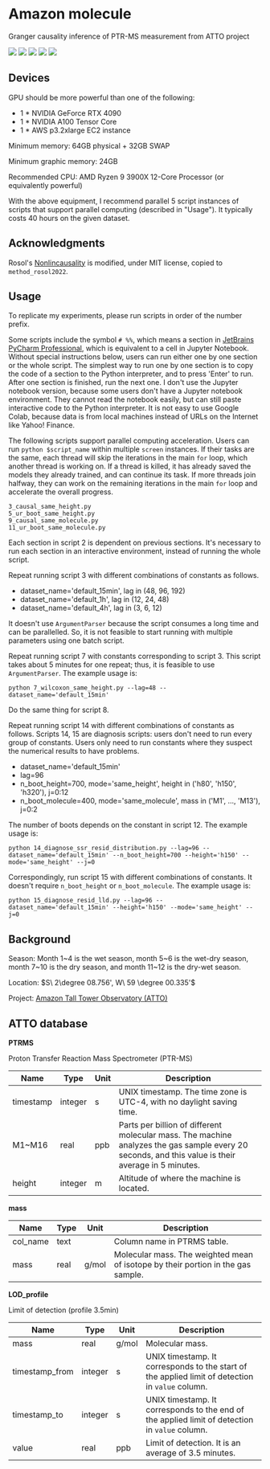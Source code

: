 # Amazon molecule

Granger causality inference of PTR-MS measurement from ATTO project

![](https://shields.io/badge/dependencies-Python_3.11-blue?style=flat-square)
![](https://shields.io/badge/dependencies-CUDA_11.8-green?style=flat-square)
![](https://shields.io/badge/dependencies-CuDNN_8.6.0-green?style=flat-square)
![](https://shields.io/badge/device-NVIDIA_GeForce_RTX_4090-green?style=flat-square)
![](https://shields.io/badge/OS-Ubuntu_22.04-lightgrey?style=flat-square)

## Devices

GPU should be more powerful than one of the following:

- 1 * NVIDIA GeForce RTX 4090
- 1 * NVIDIA A100 Tensor Core
- 1 * AWS p3.2xlarge EC2 instance

Minimum memory: 64GB physical + 32GB SWAP

Minimum graphic memory: 24GB

Recommended CPU: AMD Ryzen 9 3900X 12-Core Processor (or equivalently powerful)

With the above equipment, I recommend parallel 5 script instances of scripts that support parallel computing (described in "Usage"). It typically costs 40 hours on the given dataset.

## Acknowledgments

Rosol's [Nonlincausality](https://github.com/mrosol/Nonlincausality) is modified, under MIT license, copied to `method_rosol2022`.

## Usage

To replicate my experiments, please run scripts in order of the number prefix. 

Some scripts include the symbol `# %%`, which means a section in [JetBrains PyCharm Professional](https://www.jetbrains.com/pycharm/promo/), which is equivalent to a cell in Jupyter Notebook. Without special instructions below, users can run either one by one section or the whole script. The simplest way to run one by one section is to copy the code of a section to the Python interpreter, and to press 'Enter' to run. After one section is finished, run the next one. I don't use the Jupyter notebook version, because some users don't have a Jupyter notebook environment. They cannot read the notebook easily, but can still paste interactive code to the Python interpreter. It is not easy to use Google Colab, because data is from local machines instead of URLs on the Internet like Yahoo! Finance.

The following scripts support parallel computing acceleration. Users can run `python $script_name` within multiple `screen` instances. If their tasks are the same, each thread will skip the iterations in the main `for` loop, which another thread is working on. If a thread is killed, it has already saved the models they already trained, and can continue its task. If more threads join halfway, they can work on the remaining iterations in the main `for` loop and accelerate the overall progress.

```
3_causal_same_height.py
5_ur_boot_same_height.py
9_causal_same_molecule.py
11_ur_boot_same_molecule.py
```

Each section in script 2 is dependent on previous sections. It's necessary to run each section in an interactive environment, instead of running the whole script.

Repeat running script 3 with different combinations of constants as follows.

- dataset_name='default_15min', lag in (48, 96, 192)
- dataset_name='default_1h', lag in (12, 24, 48)
- dataset_name='default_4h', lag in (3, 6, 12)

It doesn't use `ArgumentParser` because the script consumes a long time and can be parallelled. So, it is not feasible to start running with multiple parameters using one batch script.

Repeat running script 7 with constants corresponding to script 3. This script takes about 5 minutes for one repeat; thus, it is feasible to use `ArgumentParser`. The example usage is:

```
python 7_wilcoxon_same_height.py --lag=48 --dataset_name='default_15min'
```

Do the same thing for script 8.

Repeat running script 14 with different combinations of constants as follows. Scripts 14, 15 are diagnosis scripts: users don't need to run every group of constants. Users only need to run constants where they suspect the numerical results to have problems.

- dataset_name='default_15min'
- lag=96
- n_boot_height=700, mode='same_height', height in ('h80', 'h150', 'h320'), j=0:12
- n_boot_molecule=400, mode='same_molecule', mass in ('M1', ..., 'M13'), j=0:2

The number of boots depends on the constant in script 12. The example usage is:

```
python 14_diagnose_ssr_resid_distribution.py --lag=96 --dataset_name='default_15min' --n_boot_height=700 --height='h150' --mode='same_height' --j=0
```

Correspondingly, run script 15 with different combinations of constants. It doesn't require `n_boot_height` or `n_boot_molecule`. The example usage is:

```
python 15_diagnose_resid_lld.py --lag=96 --dataset_name='default_15min' --height='h150' --mode='same_height' --j=0
```

## Background

Season: Month 1\~4 is the wet season, month 5\~6 is the wet-dry season, month 7\~10 is the dry season, and month 11\~12 is the dry-wet season.

Location: $S\ 2\degree 08.756', W\ 59 \degree 00.335'$

Project: [Amazon Tall Tower Observatory (ATTO)](https://attoproject.org)

## ATTO database

**PTRMS**

Proton Transfer Reaction Mass Spectrometer (PTR-MS)

| Name      | Type    | Unit | Description                                                  |
| --------- | ------- | ---- | ------------------------------------------------------------ |
| timestamp | integer | s    | UNIX timestamp. The time zone is UTC-4, with no daylight saving time. |
| M1\~M16   | real    | ppb  | Parts per billion of different molecular mass. The machine analyzes the gas sample every 20 seconds, and this value is their average in 5 minutes. |
| height    | integer | m    | Altitude of where the machine is located.                    |

**mass**

| Name     | Type | Unit  | Description                                                  |
| -------- | ---- | ----- | ------------------------------------------------------------ |
| col_name | text |       | Column name in PTRMS table.                                  |
| mass     | real | g/mol | Molecular mass. The weighted mean of isotope by their portion in the gas sample. |


**LOD_profile**

Limit of detection (profile 3.5min)

| Name           | Type    | Unit  | Description                                                  |
| -------------- | ------- | ----- | ------------------------------------------------------------ |
| mass           | real    | g/mol | Molecular mass.                                              |
| timestamp_from | integer | s     | UNIX timestamp. It corresponds to the start of the applied limit of detection in `value` column. |
| timestamp_to   | integer | s     | UNIX timestamp. It corresponds to the end of the applied limit of detection in `value` column. |
| value          | real    | ppb   | Limit of detection. It is an average of 3.5 minutes.         |


